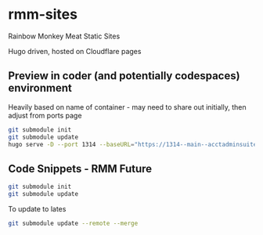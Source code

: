 # rmm-sites
Rainbow Monkey Meat Static Sites

Hugo driven, hosted on Cloudflare pages

## Preview in coder (and potentially codespaces) environment

Heavily based on name of container - may need to share out initially, then adjust from ports page

```sh
git submodule init
git submodule update
hugo serve -D --port 1314 --baseURL="https://1314--main--acctadminsuite--ssmiller25.coder.r15cookie.com/" --appendPort=false
```

## Code Snippets - RMM Future

```sh
git submodule init
git submodule update

```



To update to lates

```sh
git submodule update --remote --merge
```
